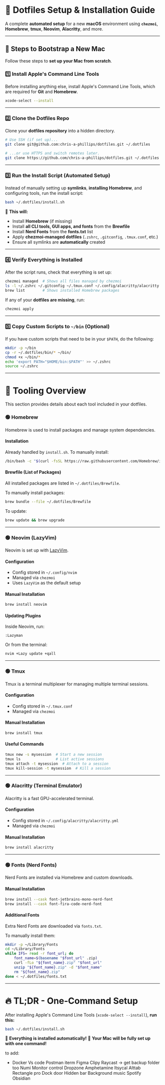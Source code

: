 
# **🚀 Dotfiles Setup & Installation Guide**
A complete **automated setup** for a new **macOS** environment using **`chezmoi`**, **Homebrew**, **tmux**, **Neovim**, **Alacritty**, and more.

---

## **📌 Steps to Bootstrap a New Mac**
Follow these steps to **set up your Mac from scratch**.

### **1️⃣ Install Apple's Command Line Tools**
Before installing anything else, install Apple's Command Line Tools, which are required for **Git** and **Homebrew**.

```zsh
xcode-select --install
```

---

### **2️⃣ Clone the Dotfiles Repo**
Clone your **dotfiles repository** into a hidden directory.

```zsh
# Use SSH (if set up)...
git clone git@github.com:chris-a-phillips/dotfiles.git ~/.dotfiles

# ...or use HTTPS and switch remotes later.
git clone https://github.com/chris-a-phillips/dotfiles.git ~/.dotfiles
```

---

### **3️⃣ Run the Install Script (Automated Setup)**
Instead of manually setting up **symlinks**, **installing Homebrew**, and configuring tools, run the install script:

```zsh
bash ~/.dotfiles/install.sh
```

💪 **This will:**
- Install **Homebrew** (if missing)
- Install **all CLI tools, GUI apps, and fonts** from the **Brewfile**
- Install **Nerd Fonts** from the **fonts.txt** list
- Apply **chezmoi-managed dotfiles** (`.zshrc`, `.gitconfig`, `.tmux.conf`, etc.)
- Ensure all symlinks are **automatically** created

---

### **4️⃣ Verify Everything is Installed**
After the script runs, check that everything is set up:

```zsh
chezmoi managed  # Shows all files managed by chezmoi
ls -l ~/.zshrc ~/.gitconfig ~/.tmux.conf ~/.config/alacritty/alacritty.yml
brew list        # Shows installed Homebrew packages
```

If any of your **dotfiles are missing**, run:

```zsh
chezmoi apply
```

---

### **5️⃣ Copy Custom Scripts to `~/bin` (Optional)**
If you have custom scripts that need to be in your `$PATH`, do the following:

```zsh
mkdir -p ~/bin
cp -r ~/.dotfiles/bin/* ~/bin/
chmod +x ~/bin/*
echo 'export PATH="$HOME/bin:$PATH"' >> ~/.zshrc
source ~/.zshrc
```

---

# **📂 Tooling Overview**
This section provides details about each tool included in your dotfiles.

### **🟢 Homebrew**
Homebrew is used to install packages and manage system dependencies.

#### **Installation**
Already handled by `install.sh`.
To manually install:
```zsh
/bin/bash -c "$(curl -fsSL https://raw.githubusercontent.com/Homebrew/install/HEAD/install.sh)"
```

#### **Brewfile (List of Packages)**
All installed packages are listed in `~/.dotfiles/Brewfile`.

To manually install packages:
```zsh
brew bundle --file ~/.dotfiles/Brewfile
```

To update:
```zsh
brew update && brew upgrade
```

---

### **🟢 Neovim (LazyVim)**
Neovim is set up with [LazyVim](https://github.com/LazyVim/LazyVim).

#### **Configuration**
- Config stored in `~/.config/nvim`
- Managed via `chezmoi`
- Uses `LazyVim` as the default setup

#### **Manual Installation**
```zsh
brew install neovim
```

#### **Updating Plugins**
Inside Neovim, run:
```
:Lazyman
```
Or from the terminal:
```zsh
nvim +Lazy update +qall
```

---

### **🟢 Tmux**
Tmux is a terminal multiplexer for managing multiple terminal sessions.

#### **Configuration**
- Config stored in `~/.tmux.conf`
- Managed via `chezmoi`

#### **Manual Installation**
```zsh
brew install tmux
```

#### **Useful Commands**
```zsh
tmux new -s mysession  # Start a new session
tmux ls                # List active sessions
tmux attach -t mysession  # Attach to a session
tmux kill-session -t mysession  # Kill a session
```

---

### **🟢 Alacritty (Terminal Emulator)**
Alacritty is a fast GPU-accelerated terminal.

#### **Configuration**
- Config stored in `~/.config/alacritty/alacritty.yml`
- Managed via `chezmoi`

#### **Manual Installation**
```zsh
brew install alacritty
```

---

### **🟢 Fonts (Nerd Fonts)**
Nerd Fonts are installed via Homebrew and custom downloads.

#### **Manual Installation**
```zsh
brew install --cask font-jetbrains-mono-nerd-font
brew install --cask font-fira-code-nerd-font
```

#### **Additional Fonts**
Extra Nerd Fonts are downloaded via `fonts.txt`.

To manually install them:
```zsh
mkdir -p ~/Library/Fonts
cd ~/Library/Fonts
while IFS= read -r font_url; do
    font_name=$(basename "$font_url" .zip)
    curl -fLo "${font_name}.zip" "$font_url"
    unzip "${font_name}.zip" -d "$font_name"
    rm "${font_name}.zip"
done < ~/.dotfiles/fonts.txt
```

---

# **🔥 TL;DR - One-Command Setup**
After installing Apple's Command Line Tools (`xcode-select --install`), **run this:**

```zsh
bash ~/.dotfiles/install.sh
```

💪 **Everything is installed automatically!**
🚀 **Your Mac will be fully set up with one command!**


<!--TODO: list out all utility applications and add them to readme and install script-->
to add:
- Docker
Vs code
Postman
iterm
Figma
Clipy
Raycast -> get backup folder too
Numi
Monitor control
Dropzone
Amphetamine
Itsycal
Alttab
Rectangle pro
Dock door
Hidden bar
Background music
Spotify
Obsidian
